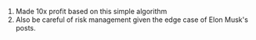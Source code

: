 1. Made 10x profit based on this simple algorithm
2. Also be careful of risk management given the edge case of Elon Musk's posts.
